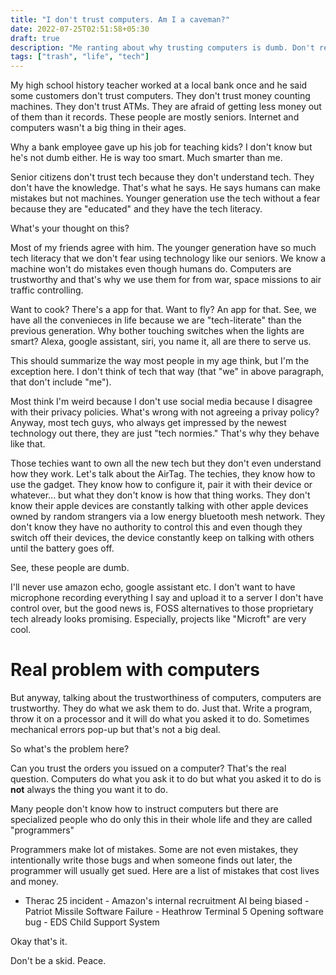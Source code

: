 ```yaml
---
title: "I don't trust computers. Am I a caveman?"
date: 2022-07-25T02:51:58+05:30
draft: true
description: "Me ranting about why trusting computers is dumb. Don't read this."
tags: ["trash", "life", "tech"]
---
```


My high school history teacher worked at a local bank once and he said some
customers don't trust computers. They don't trust money counting machines.  They
don't trust ATMs. They are afraid of getting less money out of them than it
records. These people are mostly seniors. Internet and computers wasn't a big
thing in their ages.

Why a bank employee gave up his job for teaching kids? I don't know but he's not
dumb either. He is way too smart. Much smarter than me. 

Senior citizens don't trust tech because they don't understand tech.  They don't
have the knowledge. That's what he says. He says humans can make mistakes but
not machines. Younger generation use the tech without a fear because they are
"educated" and they have the tech literacy.

What's your thought on this? 

Most of my friends agree with him. The younger generation have so much tech
literacy that we don't fear using technology like our seniors. We know a machine
won't do mistakes even though humans do. Computers are trustworthy and that's
why we use them for from war, space missions to air traffic controlling.

Want to cook? There's a app for that. Want to fly? An app for that. See, we have
all the convenieces in life because we are "tech-literate" than the previous
generation. Why bother touching switches when the lights are smart? Alexa,
google assistant, siri, you name it, all are there to serve us.

This should summarize the way most people in my age think, but I'm the exception
here. I don't think of tech that way (that "we" in above paragraph, that don't
include "me"). 

Most think I'm weird because I don't use social media because I disagree with
their privacy policies. What's wrong with not agreeing a privay policy? Anyway,
most tech guys, who always get impressed by the newest technology out there,
they are just "tech normies." That's why they behave like that.

Those techies want to own all the new tech but they don't even understand how
they work. Let's talk about the AirTag. The techies, they know how to use the
gadget. They know how to configure it, pair it with their device or whatever...
but what they don't know is how that thing works. They don't know their apple
devices are constantly talking with other apple devices owned by random
strangers via a low energy bluetooth mesh network. They don't know they have no
authority to control this and even though they switch off their devices, the
device constantly keep on talking with others until the battery goes off.

See, these people are dumb.

I'll never use amazon echo, google assistant etc. I don't want to have
microphone recording everything I say and upload it to a server I don't have
control over, but the good news is, FOSS alternatives to those proprietary tech
already looks promising. Especially, projects like "Microft" are very cool. 

# Real problem with computers

But anyway, talking about the trustworthiness of computers, computers are
trustworthy. They do what we ask them to do. Just that. Write a program, throw
it on a processor and it will do what you asked it to do. Sometimes mechanical
errors pop-up but that's not a big deal.

So what's the problem here?

Can you trust the orders you issued on a computer? That's the real question.
Computers do what you ask it to do but what you asked it to do is **not** always
the thing you want it to do.

Many people don't know how to instruct computers but there are specialized
people who do only this in their whole life and they are called "programmers"

Programmers make lot of mistakes. Some are not even mistakes, they intentionally
write those bugs and when someone finds out later, the programmer will usually
get sued. Here are a list of mistakes that cost lives and money.

- Therac 25 incident - Amazon's internal recruitment AI being biased - Patriot
Missile Software Failure - Heathrow Terminal 5 Opening software bug - EDS Child
Support System

Okay that's it.

Don't be a skid. Peace.